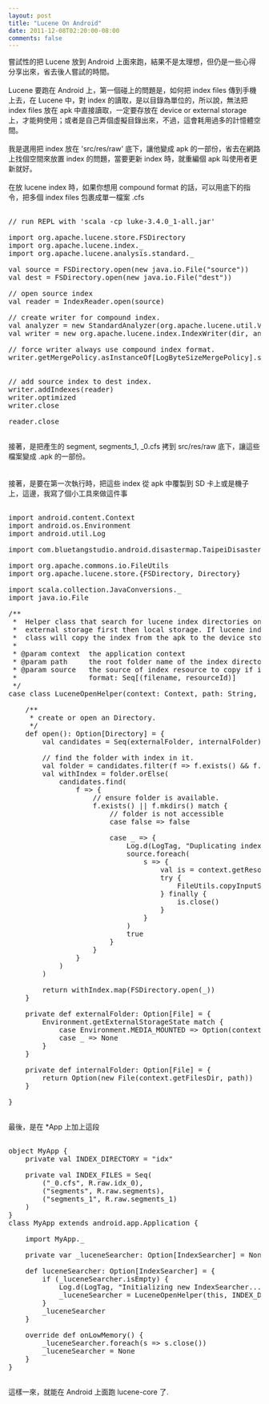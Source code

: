 ```yaml
---
layout: post
title: "Lucene On Android"
date: 2011-12-08T02:20:00-08:00
comments: false
---
```


<div class='post'>
嘗試性的把 Lucene 放到 Android 上面來跑，結果不是太理想，但仍是一些心得分享出來，省去後人嘗試的時間。<br /><br />Lucene 要跑在 Android 上，第一個碰上的問題是，如何把 index files 傳到手機上去，在 Lucene 中，對 index 的讀取，是以目錄為單位的，所以說，無法把 index files 放在 apk 中直接讀取，一定要存放在 device or external storage 上，才能夠使用；或者是自己弄個虛擬目錄出來，不過，這會耗用過多的計憶體空間。<br /><br />我是選用把 index 放在 'src/res/raw' 底下，讓他變成 apk 的一部份，省去在網路上找個空間來放置 index 的問題，當要更新 index 時，就重編個 apk 叫使用者更新就好。<br /><br />在放 lucene index 時，如果你想用 compound format 的話，可以用底下的指令，把多個 index files 包裹成單一檔案 .cfs <br /><br /><pre class="brush: scala;">// run REPL with 'scala -cp luke-3.4.0_1-all.jar'<br /><br />import org.apache.lucene.store.FSDirectory<br />import org.apache.lucene.index._<br />import org.apache.lucene.analysis.standard._<br /><br />val source = FSDirectory.open(new java.io.File("source"))<br />val dest = FSDirectory.open(new java.io.File("dest"))<br /><br />// open source index<br />val reader = IndexReader.open(source)<br /><br />// create writer for compound index.<br />val analyzer = new StandardAnalyzer(org.apache.lucene.util.Version.LUCENE_34)<br />val writer = new org.apache.lucene.index.IndexWriter(dir, analyzer, IndexWriter.MaxFieldLength.UNLIMITED)<br /><br />// force writer always use compound index format.<br />writer.getMergePolicy.asInstanceOf[LogByteSizeMergePolicy].setNoCFSRatio(1.0)<br /><br /><br />// add source index to dest index.<br />writer.addIndexes(reader)<br />writer.optimized<br />writer.close<br /><br />reader.close<br /></pre><br />接著，是把產生的 segment, segments_1, _0.cfs 拷到 src/res/raw 底下，讓這些檔案變成 .apk 的一部份。<br /><br /><br />接著，是要在第一次執行時，把這些 index 從 apk 中覆製到 SD 卡上或是機子上，這邊，我寫了個小工具來做這件事<br /><br /><pre class="brush: scala;">import android.content.Context<br />import android.os.Environment<br />import android.util.Log<br /><br />import com.bluetangstudio.android.disastermap.TaipeiDisasterApp.LogTag<br /><br />import org.apache.commons.io.FileUtils<br />import org.apache.lucene.store.{FSDirectory, Directory}<br /><br />import scala.collection.JavaConversions._<br />import java.io.File<br /><br />/**<br /> *  Helper class that search for lucene index directories on the device. The search order is<br /> *  external storage first then local storage. If lucene index does not exist on device, this<br /> *  class will copy the index from the apk to the device storage.<br /> *<br /> * @param context  the application context<br /> * @param path     the root folder name of the index directory to use and to look for.<br /> * @param source   the source of index resource to copy if index does not exist on the device.<br /> *                 format: Seq[(filename, resourceId)]<br /> */<br />case class LuceneOpenHelper(context: Context, path: String, source: Seq[Tuple2[String, Int]]) {<br /><br />    /**<br />     * create or open an Directory.<br />     */<br />    def open(): Option[Directory] = {<br />        val candidates = Seq(externalFolder, internalFolder).flatten<br /><br />        // find the folder with index in it.<br />        val folder = candidates.filter(f => f.exists() && f.list().length > 0).headOption<br />        val withIndex = folder.orElse(<br />            candidates.find(<br />                f => {<br />                    // ensure folder is available.<br />                    f.exists() || f.mkdirs() match {<br />                        // folder is not accessible<br />                        case false => false<br /><br />                        case _ => {<br />                            Log.d(LogTag, "Duplicating index from apk to %s...".format(f))<br />                            source.foreach(<br />                                s => {<br />                                    val is = context.getResources.openRawResource(s._2)<br />                                    try {<br />                                        FileUtils.copyInputStreamToFile(is, new File(f, s._1))<br />                                    } finally {<br />                                        is.close()<br />                                    }<br />                                }<br />                            )<br />                            true<br />                        }<br />                    }<br />                }<br />            )<br />        )<br /><br />        return withIndex.map(FSDirectory.open(_))<br />    }<br /><br />    private def externalFolder: Option[File] = {<br />        Environment.getExternalStorageState match {<br />            case Environment.MEDIA_MOUNTED => Option(context.getExternalFilesDir(path))<br />            case _ => None<br />        }<br />    }<br /><br />    private def internalFolder: Option[File] = {<br />        return Option(new File(context.getFilesDir, path))<br />    }<br /><br />}<br /></pre><br />最後，是在 *App 上加上這段<br /><br /><pre class="brush: scala;">object MyApp {<br />    private val INDEX_DIRECTORY = "idx"<br /><br />    private val INDEX_FILES = Seq(<br />        ("_0.cfs", R.raw.idx_0), <br />        ("segments", R.raw.segments), <br />        ("segments_1", R.raw.segments_1)<br />    )<br />}<br />class MyApp extends android.app.Application {<br /><br />    import MyApp._<br /><br />    private var _luceneSearcher: Option[IndexSearcher] = None<br /><br />    def luceneSearcher: Option[IndexSearcher] = {<br />        if (_luceneSearcher.isEmpty) {<br />            Log.d(LogTag, "Initializing new IndexSearcher...")<br />            _luceneSearcher = LuceneOpenHelper(this, INDEX_DIRECTORY, INDEX_FILES).open().map(new IndexSearcher(_))<br />        }<br />        _luceneSearcher<br />    }<br />   <br />    override def onLowMemory() {<br />        _luceneSearcher.foreach(s => s.close())<br />        _luceneSearcher = None<br />    }<br />}<br /></pre><br />這樣一來，就能在 Android 上面跑 lucene-core 了.</div>
